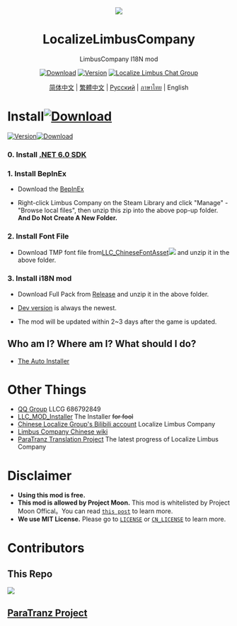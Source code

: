 <div align="center">
<a href="https://github.com/LocalizeLimbusCompany/LocalizeLimbusCompany">
   <img src="https://avatars.githubusercontent.com/u/129521269" />
</a>

# LocalizeLimbusCompany
LimbusCompany I18N mod

[![Download](https://img.shields.io/github/downloads/LocalizeLimbusCompany/LocalizeLimbusCompany/total.svg?label=Download)](../../../releases)
[![Version](https://img.shields.io/github/release/LocalizeLimbusCompany/LocalizeLimbusCompany.svg?label=Version)](../../../releases/latest)
[![Localize Limbus Chat Group](https://img.shields.io/badge/Join-QQGroup-blue?logo=tencent-qq)](https://jq.qq.com/?_wv=1027&k=5NE6Kvg2)

[简体中文](../../..) | [繁體中文](https://github.com/SmallYuanSY/LocalizeLimbusCompany) | [Русский](https://github.com/Crescent-Corporation/LimbusCompanyBusRUS) | [ภาษาไทย](https://github.com/1ookilo/LocalizeLimbusCompanyTH) | English
</div>

# Install[![Download](https://img.shields.io/github/downloads/LocalizeLimbusCompany/LocalizeLimbusCompany/total.svg?label=Download)](../../../releases)
[![Version](https://img.shields.io/github/release/LocalizeLimbusCompany/LocalizeLimbusCompany.svg?label=Version)![Download](https://img.shields.io/github/downloads/LocalizeLimbusCompany/LocalizeLimbusCompany/latest/total.svg?label=Download)](../../../releases/latest)
### 0. Install [.NET 6.0 SDK](https://dotnet.microsoft.com/zh-cn/download/dotnet/thank-you/sdk-6.0.406-windows-x64-installer)
### 1. Install BepInEx
   - Download the [BepInEx](https://github.com/LocalizeLimbusCompany/BepInEx_For_LLC)
   
   - Right-click Limbus Company on the Steam Library and click "Manage" - "Browse local files", then unzip this zip into the above pop-up folder. **And Do Not Create A New Folder.**
### 2. Install Font File
   - Download TMP font file from[LLC_ChineseFontAsset![](https://img.shields.io/github/release/LocalizeLimbusCompany/LLC_ChineseFontAsset.svg?label=Update%20Time)](../../../../LLC_ChineseFontAsset) and unzip it in the above folder.
### 3. Install i18N mod
   - Download Full Pack from [Release](../../../releases) and unzip it in the above folder.
    
   - [Dev version](../../../actions/workflows/dev.yml) is always the newest.
   
   - The mod will be updated within 2~3 days after the game is updated.
## Who am I? Where am I? What should I do?
   - [The Auto Installer](../../../../LLC_MOD_Installer)
# Other Things
- [QQ Group](https://jq.qq.com/?_wv=1027&k=5NE6Kvg2) LLCG 686792849
- [LLC_MOD_Installer](../../../../LLC_MOD_Installer) The Installer ~~for fool~~
- [Chinese Localize Group's Bilibili account](https://space.bilibili.com/1247764479) Localize Limbus Company
- [Limbus Company Chinese wiki](https://limbuscompany.huijiwiki.com)
- [ParaTranz Translation Project](https://paratranz.cn/projects/6860) The latest progress of Localize Limbus Company
# Disclaimer
- **Using this mod is free.** 
- **This mod is allowed by Project Moon.** This mod is whitelisted by Project Moon Offical。You can read [`this post`](https://github.com/orgs/LocalizeLimbusCompany/discussions/70) to learn more.
- **We use MIT License.** Please go to [`LICENSE`](../LICENSE) or [`CN_LICENSE`](./CN_LICENSE) to learn more.
# Contributors
## This Repo
<a href="https://github.com/LocalizeLimbusCompany/LocalizeLimbusCompany/graphs/contributors">
  <img src="https://contrib.rocks/image?repo=LocalizeLimbusCompany/LocalizeLimbusCompany" />
</a>

## [ParaTranz Project](https://paratranz.cn/projects/6860/leaderboard)
